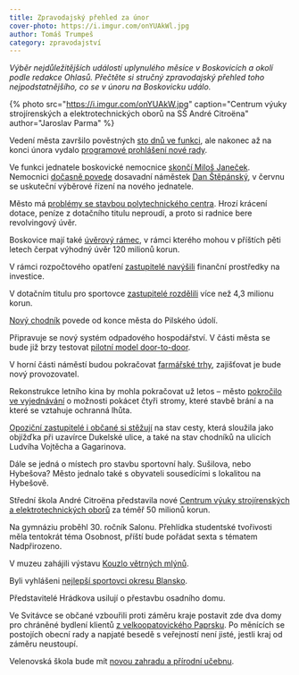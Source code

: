 ```yaml
---
title: Zpravodajský přehled za únor
cover-photo: https://i.imgur.com/onYUAkWl.jpg
author: Tomáš Trumpeš
category: zpravodajství
---
```


*Výběr nejdůležitějších událostí uplynulého měsíce v Boskovicích a okolí podle redakce Ohlasů. Přečtěte si stručný zpravodajský přehled toho nejpodstatnějšího, co se v únoru na Boskovicku událo.*

{% photo src="https://i.imgur.com/onYUAkW.jpg" caption="Centrum výuky strojírenských a elektrotechnických oborů na SŠ André Citroëna" author="Jaroslav Parma" %}

Vedení města završilo pověstných [sto dnů ve funkci](http://www.ohlasy.info/clanky/2019/02/preslapujeme.html), ale nakonec až na konci února vydalo [programové prohlášení nové rady](https://forum.ohlasy.info/t/programove-prohlaseni-mestske-rady/262).

Ve funkci jednatele boskovické nemocnice [skončí Miloš Janeček](http://www.ohlasy.info/clanky/2019/02/janecek-konci.html). Nemocnici [dočasně povede](http://www.ohlasy.info/clanky/2019/02/stepansky-jednatelem.html) dosavadní náměstek [Dan Štěpánský](http://www.ohlasy.info/clanky/2019/02/rozhovor-stepansky.html), v červnu se uskuteční výběrové řízení na nového jednatele.

Město má [problémy se stavbou polytechnického centra](http://www.ohlasy.info/clanky/2019/02/z-radnice.html). Hrozí krácení dotace, peníze z dotačního titulu neproudí, a proto si radnice bere revolvingový úvěr.

Boskovice mají také [úvěrový rámec](http://www.ohlasy.info/clanky/2019/02/zastupitelstvo.html), v rámci kterého mohou v příštích pěti letech čerpat výhodný úvěr 120 milionů korun.

V rámci rozpočtového opatření [zastupitelé navýšili](http://www.ohlasy.info/clanky/2019/02/zastupitelstvo.html) finanční prostředky na investice.

V dotačním titulu pro sportovce [zastupitelé rozdělili](http://www.ohlasy.info/clanky/2019/02/zastupitelstvo.html) více než 4,3 milionu korun.

[Nový chodník](http://www.ohlasy.info/clanky/2019/02/z-radnice.html) povede od konce města do Pilského údolí.

Připravuje se nový systém odpadového hospodářství. V části města se bude již brzy testovat [pilotní model door-to-door](http://www.ohlasy.info/clanky/2019/02/z-radnice.html).

V horní části náměstí budou pokračovat [farmářské trhy](http://www.ohlasy.info/clanky/2019/02/z-radnice.html), zajišťovat je bude nový provozovatel.

Rekonstrukce letního kina by mohla pokračovat už letos – město [pokročilo ve vyjednávání](http://www.ohlasy.info/clanky/2019/02/zastupitelstvo.html) o možnosti pokácet čtyři stromy, které stavbě brání a na které se vztahuje ochranná lhůta.

[Opoziční zastupitelé i občané si stěžují](http://www.ohlasy.info/clanky/2019/02/zastupitelstvo.html) na stav cesty, která sloužila jako objížďka při uzavírce Dukelské ulice, a také na stav chodníků na ulicích Ludvíha Vojtěcha a Gagarinova.

Dále se jedná o místech pro stavbu sportovní haly. Sušilova, nebo Hybešova? Město jednalo také s obyvateli sousedícími s lokalitou na Hybešově.

Střední škola André Citroëna představila nové [Centrum výuky strojírenských a elektrotechnických oborů](https://boskovice.cz/zaky-budou-pripravovat-na-nejmodernejsich-strojich/d-35626) za téměř 50 milionů korun.

Na gymnáziu proběhl 30. ročník Salonu. Přehlídka studentské tvořivosti měla tentokrát téma Osobnost, příští bude pořádat sexta s tématem Nadpřirozeno.

V muzeu zahájili výstavu [Kouzlo větrných mlýnů](https://boskovice.cz/vernisaz-k-vystave-kouzlo-vetrnych-mlynu/d-35689).

Byli vyhlášeni [nejlepší sportovci okresu Blansko](https://boskovice.cz/sportovec-okresu-blansko-roku-2018/d-35612).

Představitelé Hrádkova usilují o přestavbu osadního domu.

Ve Svitávce se občané vzbouřili proti záměru kraje postavit zde dva domy pro chráněné bydlení klientů [z velkoopatovického Paprsku](http://www.ohlasy.info/clanky/2019/02/rozhovor-wetterova.html). Po měnících se postojích obecní rady a napjaté besedě s veřejností není jisté, jestli kraj od záměru neustoupí.

Velenovská škola bude mít [novou zahradu a přírodní učebnu](https://blanensky.denik.cz/zpravy_region/skolaci-ve-velenove-dostanou-zahradu-i-venkovni-ucebnu-20190218.html).
